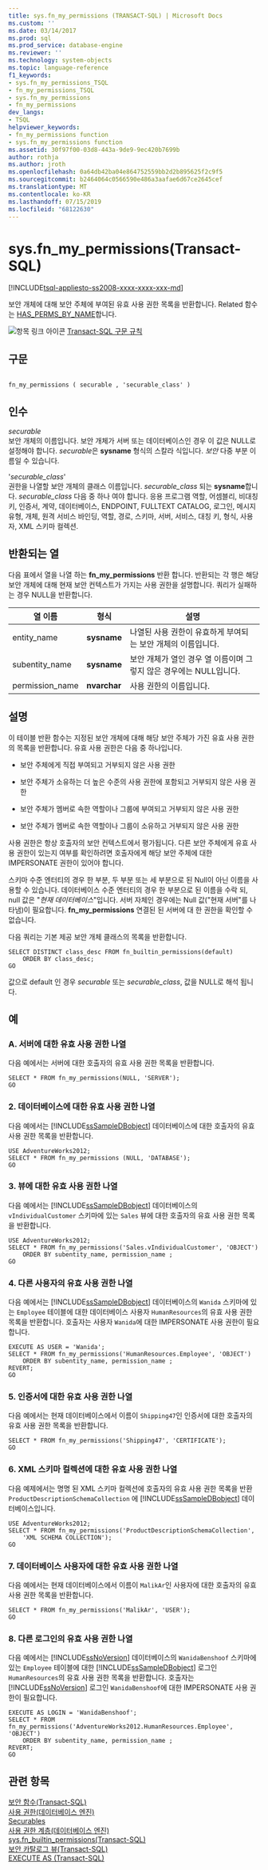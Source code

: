 ```yaml
---
title: sys.fn_my_permissions (TRANSACT-SQL) | Microsoft Docs
ms.custom: ''
ms.date: 03/14/2017
ms.prod: sql
ms.prod_service: database-engine
ms.reviewer: ''
ms.technology: system-objects
ms.topic: language-reference
f1_keywords:
- sys.fn_my_permissions_TSQL
- fn_my_permissions_TSQL
- sys.fn_my_permissions
- fn_my_permissions
dev_langs:
- TSQL
helpviewer_keywords:
- fn_my_permissions function
- sys.fn_my_permissions function
ms.assetid: 30f97f00-03d8-443a-9de9-9ec420b7699b
author: rothja
ms.author: jroth
ms.openlocfilehash: 0a64db42ba04e864752559bb2d2b895625f2c9f5
ms.sourcegitcommit: b2464064c0566590e486a3aafae6d67ce2645cef
ms.translationtype: MT
ms.contentlocale: ko-KR
ms.lasthandoff: 07/15/2019
ms.locfileid: "68122630"
---
```

# <a name="sysfnmypermissions-transact-sql"></a>sys.fn_my_permissions(Transact-SQL)
[!INCLUDE[tsql-appliesto-ss2008-xxxx-xxxx-xxx-md](../../includes/tsql-appliesto-ss2008-xxxx-xxxx-xxx-md.md)]

  보안 개체에 대해 보안 주체에 부여된 유효 사용 권한 목록을 반환합니다. Related 함수는 [HAS_PERMS_BY_NAME](../../t-sql/functions/has-perms-by-name-transact-sql.md)합니다.  
  
 ![항목 링크 아이콘](../../database-engine/configure-windows/media/topic-link.gif "항목 링크 아이콘") [Transact-SQL 구문 규칙](../../t-sql/language-elements/transact-sql-syntax-conventions-transact-sql.md)  
  
## <a name="syntax"></a>구문  
  
```  
  
fn_my_permissions ( securable , 'securable_class' )  
```  
  
## <a name="arguments"></a>인수  
 *securable*  
 보안 개체의 이름입니다. 보안 개체가 서버 또는 데이터베이스인 경우 이 값은 NULL로 설정해야 합니다. *securable*은 **sysname** 형식의 스칼라 식입니다. *보안* 다중 부분 이름일 수 있습니다.  
  
 '*securable_class*'  
 권한을 나열할 보안 개체의 클래스 이름입니다. *securable_class* 되는 **sysname**합니다. *securable_class* 다음 중 하나 여야 합니다. 응용 프로그램 역할, 어셈블리, 비대칭 키, 인증서, 계약, 데이터베이스, ENDPOINT, FULLTEXT CATALOG, 로그인, 메시지 유형, 개체, 원격 서비스 바인딩, 역할, 경로, 스키마, 서버, 서비스, 대칭 키, 형식, 사용자, XML 스키마 컬렉션.  
  
## <a name="columns-returned"></a>반환되는 열  
 다음 표에서 열을 나열 하는 **fn_my_permissions** 반환 합니다. 반환되는 각 행은 해당 보안 개체에 대해 현재 보안 컨텍스트가 가지는 사용 권한을 설명합니다. 쿼리가 실패하는 경우 NULL을 반환합니다.  
  
|열 이름|형식|설명|  
|-----------------|----------|-----------------|  
|entity_name|**sysname**|나열된 사용 권한이 유효하게 부여되는 보안 개체의 이름입니다.|  
|subentity_name|**sysname**|보안 개체가 열인 경우 열 이름이며 그렇지 않은 경우에는 NULL입니다.|  
|permission_name|**nvarchar**|사용 권한의 이름입니다.|  
  
## <a name="remarks"></a>설명  
 이 테이블 반환 함수는 지정된 보안 개체에 대해 해당 보안 주체가 가진 유효 사용 권한의 목록을 반환합니다. 유효 사용 권한은 다음 중 하나입니다.  
  
-   보안 주체에게 직접 부여되고 거부되지 않은 사용 권한  
  
-   보안 주체가 소유하는 더 높은 수준의 사용 권한에 포함되고 거부되지 않은 사용 권한  
  
-   보안 주체가 멤버로 속한 역할이나 그룹에 부여되고 거부되지 않은 사용 권한  
  
-   보안 주체가 멤버로 속한 역할이나 그룹이 소유하고 거부되지 않은 사용 권한  
  
 사용 권한은 항상 호출자의 보안 컨텍스트에서 평가됩니다. 다른 보안 주체에게 유효 사용 권한이 있는지 여부를 확인하려면 호출자에게 해당 보안 주체에 대한 IMPERSONATE 권한이 있어야 합니다.  
  
 스키마 수준 엔터티의 경우 한 부분, 두 부분 또는 세 부분으로 된 Null이 아닌 이름을 사용할 수 있습니다. 데이터베이스 수준 엔터티의 경우 한 부분으로 된 이름을 수락 되, null 값은 "*현재 데이터베이스*"입니다. 서버 자체인 경우에는 Null 값("현재 서버"를 나타냄)이 필요합니다. **fn_my_permissions** 연결된 된 서버에 대 한 권한을 확인할 수 없습니다.  
  
 다음 쿼리는 기본 제공 보안 개체 클래스의 목록을 반환합니다.  
  
```  
SELECT DISTINCT class_desc FROM fn_builtin_permissions(default)  
    ORDER BY class_desc;  
GO  
```  
  
 값으로 default 인 경우 *securable* 또는 *securable_class*, 값을 NULL로 해석 됩니다.  
  
## <a name="examples"></a>예  
  
### <a name="a-listing-effective-permissions-on-the-server"></a>A. 서버에 대한 유효 사용 권한 나열  
 다음 예에서는 서버에 대한 호출자의 유효 사용 권한 목록을 반환합니다.  
  
```  
SELECT * FROM fn_my_permissions(NULL, 'SERVER');  
GO  
```  
  
### <a name="b-listing-effective-permissions-on-the-database"></a>2\. 데이터베이스에 대한 유효 사용 권한 나열  
 다음 예에서는 [!INCLUDE[ssSampleDBobject](../../includes/sssampledbobject-md.md)] 데이터베이스에 대한 호출자의 유효 사용 권한 목록을 반환합니다.  
  
```  
USE AdventureWorks2012;  
SELECT * FROM fn_my_permissions (NULL, 'DATABASE');  
GO  
```  
  
### <a name="c-listing-effective-permissions-on-a-view"></a>3\. 뷰에 대한 유효 사용 권한 나열  
 다음 예에서는 [!INCLUDE[ssSampleDBobject](../../includes/sssampledbobject-md.md)] 데이터베이스의 `vIndividualCustomer` 스키마에 있는 `Sales` 뷰에 대한 호출자의 유효 사용 권한 목록을 반환합니다.  
  
```  
USE AdventureWorks2012;  
SELECT * FROM fn_my_permissions('Sales.vIndividualCustomer', 'OBJECT')   
    ORDER BY subentity_name, permission_name ;   
GO   
```  
  
### <a name="d-listing-effective-permissions-of-another-user"></a>4\. 다른 사용자의 유효 사용 권한 나열  
 다음 예에서는 [!INCLUDE[ssSampleDBobject](../../includes/sssampledbobject-md.md)] 데이터베이스의 `Wanida` 스키마에 있는 `Employee` 테이블에 대한 데이터베이스 사용자 `HumanResources`의 유효 사용 권한 목록을 반환합니다. 호출자는 사용자 `Wanida`에 대한 IMPERSONATE 사용 권한이 필요합니다.  
  
```  
EXECUTE AS USER = 'Wanida';  
SELECT * FROM fn_my_permissions('HumanResources.Employee', 'OBJECT')   
    ORDER BY subentity_name, permission_name ;    
REVERT;  
GO  
```  
  
### <a name="e-listing-effective-permissions-on-a-certificate"></a>5\. 인증서에 대한 유효 사용 권한 나열  
 다음 예에서는 현재 데이터베이스에서 이름이 `Shipping47`인 인증서에 대한 호출자의 유효 사용 권한 목록을 반환합니다.  
  
```  
SELECT * FROM fn_my_permissions('Shipping47', 'CERTIFICATE');  
GO  
```  
  
### <a name="f-listing-effective-permissions-on-an-xml-schema-collection"></a>6\. XML 스키마 컬렉션에 대한 유효 사용 권한 나열  
 다음 예제에서는 명명 된 XML 스키마 컬렉션에 호출자의 유효 사용 권한 목록을 반환 `ProductDescriptionSchemaCollection` 에 [!INCLUDE[ssSampleDBobject](../../includes/sssampledbobject-md.md)] 데이터베이스입니다.  
  
```  
USE AdventureWorks2012;  
SELECT * FROM fn_my_permissions('ProductDescriptionSchemaCollection',  
    'XML SCHEMA COLLECTION');  
GO  
```  
  
### <a name="g-listing-effective-permissions-on-a-database-user"></a>7\. 데이터베이스 사용자에 대한 유효 사용 권한 나열  
 다음 예에서는 현재 데이터베이스에서 이름이 `MalikAr`인 사용자에 대한 호출자의 유효 사용 권한 목록을 반환합니다.  
  
```  
SELECT * FROM fn_my_permissions('MalikAr', 'USER');  
GO  
```  
  
### <a name="h-listing-effective-permissions-of-another-login"></a>8\. 다른 로그인의 유효 사용 권한 나열  
 다음 예에서는 [!INCLUDE[ssNoVersion](../../includes/ssnoversion-md.md)] 데이터베이스의 `WanidaBenshoof` 스키마에 있는 `Employee` 테이블에 대한 [!INCLUDE[ssSampleDBobject](../../includes/sssampledbobject-md.md)] 로그인 `HumanResources`의 유효 사용 권한 목록을 반환합니다. 호출자는 [!INCLUDE[ssNoVersion](../../includes/ssnoversion-md.md)] 로그인 `WanidaBenshoof`에 대한 IMPERSONATE 사용 권한이 필요합니다.  
  
```  
EXECUTE AS LOGIN = 'WanidaBenshoof';  
SELECT * FROM fn_my_permissions('AdventureWorks2012.HumanResources.Employee', 'OBJECT')   
    ORDER BY subentity_name, permission_name ;    
REVERT;  
GO  
```  
  
## <a name="see-also"></a>관련 항목  
 [보안 함수&#40;Transact-SQL&#41;](../../t-sql/functions/security-functions-transact-sql.md)   
 [사용 권한&#40;데이터베이스 엔진&#41;](../../relational-databases/security/permissions-database-engine.md)   
 [Securables](../../relational-databases/security/securables.md)   
 [사용 권한 계층&#40;데이터베이스 엔진&#41;](../../relational-databases/security/permissions-hierarchy-database-engine.md)   
 [sys.fn_builtin_permissions&#40;Transact-SQL&#41;](../../relational-databases/system-functions/sys-fn-builtin-permissions-transact-sql.md)   
 [보안 카탈로그 뷰&#40;Transact-SQL&#41;](../../relational-databases/system-catalog-views/security-catalog-views-transact-sql.md)   
 [EXECUTE AS &#40;Transact-SQL&#41;](../../t-sql/statements/execute-as-transact-sql.md)  
  
  

